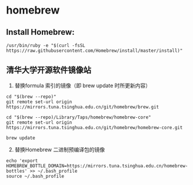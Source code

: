 # homebrew

## Install Homebrew:
`/usr/bin/ruby -e "$(curl -fsSL https://raw.githubusercontent.com/Homebrew/install/master/install)"`

## 清华大学开源软件镜像站
1. 替换formula 索引的镜像（即 brew update 时所更新内容）
```
cd "$(brew --repo)"
git remote set-url origin https://mirrors.tuna.tsinghua.edu.cn/git/homebrew/brew.git

cd "$(brew --repo)/Library/Taps/homebrew/homebrew-core"
git remote set-url origin https://mirrors.tuna.tsinghua.edu.cn/git/homebrew/homebrew-core.git

brew update
```
2. 替换Homebrew 二进制预编译包的镜像
```
echo 'export HOMEBREW_BOTTLE_DOMAIN=https://mirrors.tuna.tsinghua.edu.cn/homebrew-bottles' >> ~/.bash_profile
source ~/.bash_profile
```
